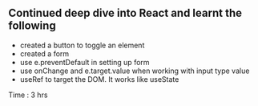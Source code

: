## Continued deep dive into React and learnt the following

- created a button to toggle an element
- created a form
- use e.preventDefault in setting up form
- use onChange and e.target.value when working with input type value
- useRef to target the DOM. It works like useState

Time : 3 hrs
